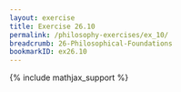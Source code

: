 ```yaml
---
layout: exercise
title: Exercise 26.10
permalink: /philosophy-exercises/ex_10/
breadcrumb: 26-Philosophical-Foundations
bookmarkID: ex26.10
---
```


{% include mathjax_support %}
